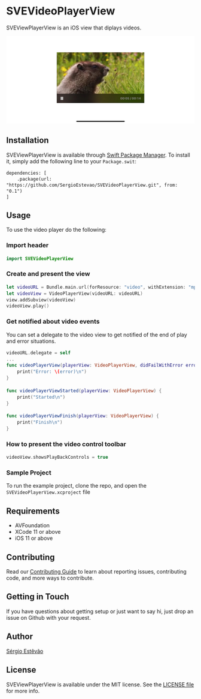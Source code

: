 # SVEVideoPlayerView

SVEViewPlayerView is an iOS view that diplays videos.

![Screenshot](screenshots_1.jpg "Screenshot")

## Installation

SVEViewPlayerView is available through [Swift Package Manager](https://swift.org/package-manager/). To install
it, simply add the following line to your `Package.swit`:
```
dependencies: [
    .package(url: "https://github.com/SergioEstevao/SVEVideoPlayerView.git", from: "0.1")
]
```
## Usage

To use the video player do the following:

### Import header

```` swift
import SVEVideoPlayerView
````

### Create and present the view

```` swift
let videoURL = Bundle.main.url(forResource: "video", withExtension: "mp4")
let videoView = VideoPlayerView(videoURL: videoURL)
view.addSubview(videoView)
videoView.play()
````

### Get notified about video events

You can set a delegate to the video view to get notified of the end of play and error situations.

```` swift
videoURL.delegate = self
...
func videoPlayerView(playerView: VideoPlayerView, didFailWithError error: Error) {
    print("Error: \(error)\n")
}

func videoPlayerViewStarted(playerView: VideoPlayerView) {
    print("Started\n")
}

func videoPlayerViewFinish(playerView: VideoPlayerView) {
    print("Finish\n")    
}
````

### How to present the video control toolbar

```` swift
videoView.showsPlayBackControls = true
````

### Sample Project

To run the example project, clone the repo, and open the `SVEVideoPlayerView.xcproject` file

## Requirements

 * AVFoundation
 * XCode 11 or above
 * iOS 11 or above

## Contributing

Read our [Contributing Guide](CONTRIBUTING.md) to learn about reporting issues, contributing code, and more ways to contribute.

## Getting in Touch

If you have questions about getting setup or just want to say hi, just drop an issue on Github with your request.

## Author

[Sérgio Estêvão](https://sergioestevao.com)

## License

SVEViewPlayerView is available under the MIT license. See the [LICENSE file](./LICENSE) for more info.
